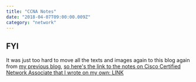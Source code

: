 ```yaml
---
title: "CCNA Notes"
date: "2018-04-07T09:00:00.009Z"
category: "network"
---
```

## FYI
It was just too hard to move all the texts and images again to this blog again from [my previous blog](https://7oel.weebly.com/), [so here's the link to the notes on Cisco Certified Network Associate that I wrote on my own: LINK](https://7oel.weebly.com/ccna.html)
